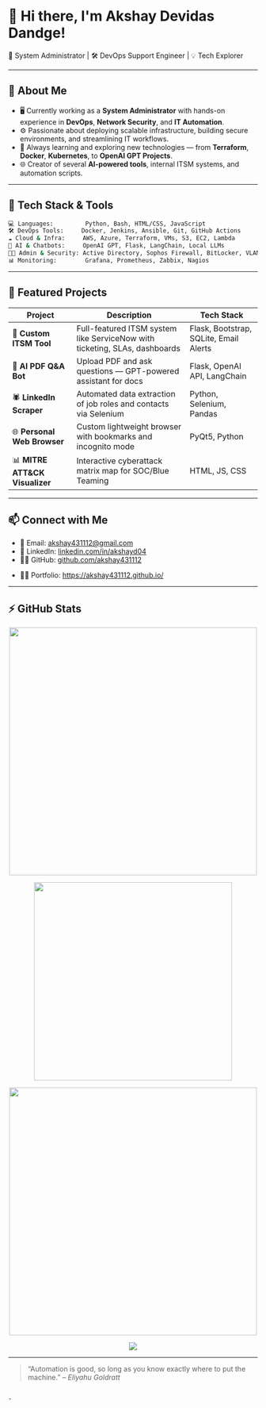 # 👋 Hi there, I'm Akshay Devidas Dandge!

🚀 System Administrator | 🛠️ DevOps Support Engineer | 💡 Tech Explorer

---

## 💼 About Me

- 🖥️ Currently working as a **System Administrator** with hands-on experience in **DevOps**, **Network Security**, and **IT Automation**.
- ⚙️ Passionate about deploying scalable infrastructure, building secure environments, and streamlining IT workflows.
- 🧠 Always learning and exploring new technologies — from **Terraform**, **Docker**, **Kubernetes**, to **OpenAI GPT Projects**.
- 🌐 Creator of several **AI-powered tools**, internal ITSM systems, and automation scripts.

---

## 🧰 Tech Stack & Tools

```bash
💻 Languages:         Python, Bash, HTML/CSS, JavaScript
🛠️ DevOps Tools:     Docker, Jenkins, Ansible, Git, GitHub Actions
☁️ Cloud & Infra:     AWS, Azure, Terraform, VMs, S3, EC2, Lambda
🧠 AI & Chatbots:     OpenAI GPT, Flask, LangChain, Local LLMs
🧑‍💼 Admin & Security: Active Directory, Sophos Firewall, BitLocker, VLAN, VoIP
📊 Monitoring:        Grafana, Prometheus, Zabbix, Nagios
````

---

## 📌 Featured Projects

| Project                         | Description                                                                | Tech Stack                             |
| ------------------------------- | -------------------------------------------------------------------------- | -------------------------------------- |
| 🔐 **Custom ITSM Tool**         | Full-featured ITSM system like ServiceNow with ticketing, SLAs, dashboards | Flask, Bootstrap, SQLite, Email Alerts |
| 🤖 **AI PDF Q\&A Bot**          | Upload PDF and ask questions — GPT-powered assistant for docs              | Flask, OpenAI API, LangChain           |
| 🕷️ **LinkedIn Scraper**        | Automated data extraction of job roles and contacts via Selenium           | Python, Selenium, Pandas               |
| 🌐 **Personal Web Browser**     | Custom lightweight browser with bookmarks and incognito mode               | PyQt5, Python                          |
| 📊 **MITRE ATT\&CK Visualizer** | Interactive cyberattack matrix map for SOC/Blue Teaming                    | HTML, JS, CSS                          |

---

## 📫 Connect with Me

- 📧 Email: [akshay431112@gmail.com](mailto:akshay431112@gmail.com)
- 💼 LinkedIn: [linkedin.com/in/akshayd04](https://www.linkedin.com/in/akshayd04)
- 🧑‍💻 GitHub: [github.com/akshay431112](https://github.com/akshay431112)

* 🧑‍💻 Portfolio: https://akshay431112.github.io/

---

## ⚡ GitHub Stats

<p align="center">
  <img src="https://github-readme-stats.vercel.app/api?username=akshay431112&show_icons=true&theme=tokyonight&include_all_commits=true&count_private=true" width="500" />
</p>

<p align="center">
  <img src="https://github-readme-stats.vercel.app/api/top-langs/?username=akshay431112&layout=compact&theme=tokyonight" width="400" />
</p>

<p align="center">
  <img src="https://github-readme-streak-stats.herokuapp.com?user=akshay431112&theme=tokyonight&hide_border=false" width="500"/>
</p>

<p align="center">
  <img src="https://github-profile-summary-cards.vercel.app/api/cards/profile-details?username=akshay431112&theme=tokyonight" />
</p>






---

> “Automation is good, so long as you know exactly where to put the machine.” – *Eliyahu Goldratt*

```

-

